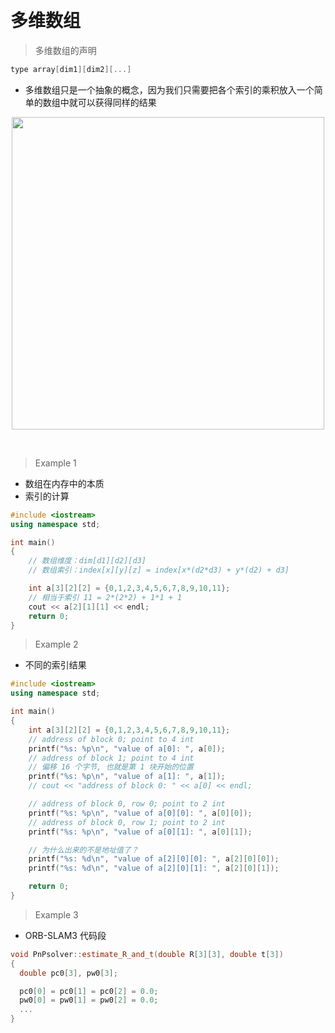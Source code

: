
&emsp;
# 多维数组

>多维数组的声明
```cpp
type array[dim1][dim2][...]
```
- 多维数组只是一个抽象的概念，因为我们只需要把各个索引的乘积放入一个简单的数组中就可以获得同样的结果

<div align=center>
    <image src="imgs/array.png" width=500>
</div>


&emsp;
>Example 1
- 数组在内存中的本质
- 索引的计算
```c++
#include <iostream>
using namespace std;

int main()
{
    // 数组维度：dim[d1][d2][d3]
    // 数组索引：index[x][y][z] = index[x*(d2*d3) + y*(d2) + d3]

    int a[3][2][2] = {0,1,2,3,4,5,6,7,8,9,10,11};
    // 相当于索引 11 = 2*(2*2) + 1*1 + 1
    cout << a[2][1][1] << endl; 
    return 0;
}
```
>Example 2
- 不同的索引结果

```cpp
#include <iostream>
using namespace std;

int main()
{
    int a[3][2][2] = {0,1,2,3,4,5,6,7,8,9,10,11};
    // address of block 0; point to 4 int
    printf("%s: %p\n", "value of a[0]: ", a[0]);
    // address of block 1; point to 4 int
    // 偏移 16 个字节, 也就是第 1 块开始的位置
    printf("%s: %p\n", "value of a[1]: ", a[1]);
    // cout << "address of block 0: " << a[0] << endl;

    // address of block 0, row 0; point to 2 int
    printf("%s: %p\n", "value of a[0][0]: ", a[0][0]);
    // address of block 0, row 1; point to 2 int
    printf("%s: %p\n", "value of a[0][1]: ", a[0][1]);

    // 为什么出来的不是地址值了？
    printf("%s: %d\n", "value of a[2][0][0]: ", a[2][0][0]);
    printf("%s: %d\n", "value of a[2][0][1]: ", a[2][0][1]);

    return 0;
}
```

>Example 3
- ORB-SLAM3 代码段
```c++
void PnPsolver::estimate_R_and_t(double R[3][3], double t[3])
{
  double pc0[3], pw0[3];

  pc0[0] = pc0[1] = pc0[2] = 0.0;
  pw0[0] = pw0[1] = pw0[2] = 0.0;
  ...
}
```